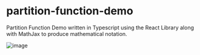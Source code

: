 # partition-function-demo

Partition Function Demo written in Typescript using the React Library along with MathJax to produce mathematical notation.

![image](https://github.com/ocald21/partition-function-demo/assets/108848300/b2e1586b-2991-4a39-af4e-8a872f1aba39)
